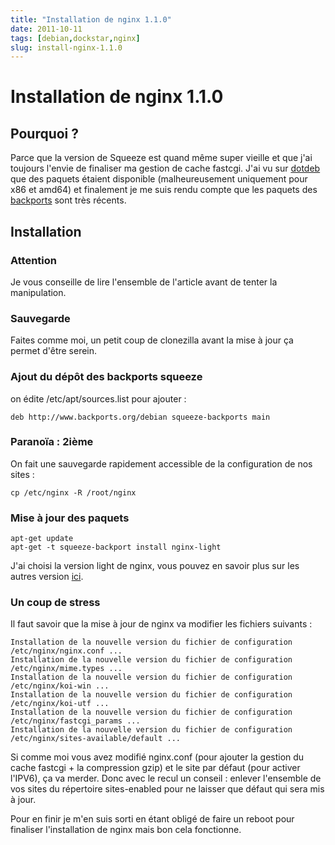 ```yaml
---
title: "Installation de nginx 1.1.0"
date: 2011-10-11
tags: [debian,dockstar,nginx]
slug: install-nginx-1.1.0
---
```

# Installation de nginx 1.1.0

## Pourquoi ?
Parce que la version de Squeeze est quand même super vieille et que j'ai toujours l'envie de finaliser ma gestion de cache fastcgi. J'ai vu sur [dotdeb](http://www.dotdeb.org/) que des paquets étaient disponible (malheureusement uniquement pour x86 et amd64) et finalement je me suis rendu compte que les paquets des [backports](http://backports-master.debian.org/) sont très récents.

## Installation

### Attention
Je vous conseille de lire l'ensemble de l'article avant de tenter la manipulation.

### Sauvegarde

Faites comme moi, un petit coup de clonezilla avant la mise à jour ça permet d'être serein.

### Ajout du dépôt des backports squeeze

on édite /etc/apt/sources.list pour ajouter :

```
deb http://www.backports.org/debian squeeze-backports main
```

### Paranoïa : 2ième

On fait une sauvegarde rapidement accessible de la configuration de nos sites :

```
cp /etc/nginx -R /root/nginx
```

### Mise à jour des paquets

```
apt-get update
apt-get -t squeeze-backport install nginx-light
```
J'ai choisi la version light de nginx, vous pouvez en savoir plus sur les autres version [ici](http://packages.debian.org/search?suite=squeeze-backports&searchon=names&keywords=nginx).

### Un coup de stress

Il faut savoir que la mise à jour de nginx va modifier les fichiers suivants :

```
Installation de la nouvelle version du fichier de configuration /etc/nginx/nginx.conf ...
Installation de la nouvelle version du fichier de configuration /etc/nginx/mime.types ...
Installation de la nouvelle version du fichier de configuration /etc/nginx/koi-win ...
Installation de la nouvelle version du fichier de configuration /etc/nginx/koi-utf ...
Installation de la nouvelle version du fichier de configuration /etc/nginx/fastcgi_params ...
Installation de la nouvelle version du fichier de configuration /etc/nginx/sites-available/default ...
```
Si comme moi vous avez modifié nginx.conf (pour ajouter la gestion du cache fastcgi + la compression gzip) et le site par défaut (pour activer l'IPV6), ça va merder. Donc avec le recul un conseil : enlever l'ensemble de vos sites du répertoire sites-enabled pour ne laisser que défaut qui sera mis à jour.

Pour en finir je m'en suis sorti en étant obligé de faire un reboot pour finaliser l'installation de nginx mais bon cela fonctionne.
